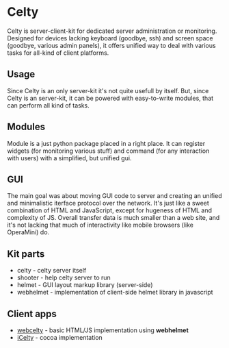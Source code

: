 # Celty

Celty is server-client-kit for dedicated server administration or monitoring. Designed for devices lacking keyboard (goodbye, ssh) and screen space (goodbye, various admin panels), it offers unified way to deal with various tasks for all-kind of client platforms.

## Usage

Since Celty is an only server-kit it's not quite usefull by itself. But, since Celty is an server-kit, it can be powered with easy-to-write modules, that can perform all kind of tasks. 

## Modules

Module is a just python package placed in a right place. It can register widgets (for monitoring various stuff) and command (for any interaction with users) with a simplified, but unified gui.

## GUI

The main goal was about moving GUI code to server and creating an unified and minimalistic iterface protocol over the network.
It's just like a sweet combination of HTML and JavaScript, except for hugeness of HTML and complexity of JS. Overall transfer data is much smaller than a web site, and it's not lacking that much of interactivity like mobile browsers (like OperaMini) do.


## Kit parts

* celty - celty server itself
* shooter - help celty server to run
* helmet - GUI layout markup library (server-side)
* webhelmet - implementation of client-side helmet library in javascript

## Client apps

* [webcelty](https://github.com/ShadowPrince/celty/tree/master/webcelty) - basic HTML/JS implementation using **webhelmet**
* [iCelty](http://github.com/shadowprince/iCelty) - cocoa implementation
